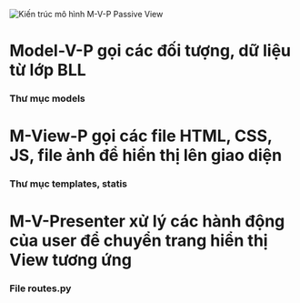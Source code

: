 ![Kiến trúc mô hình M-V-P Passive View](https://images.viblo.asia/2603cc06-78c5-4115-a87b-6511eee7a333.png)

# Model-V-P gọi các đối tượng, dữ liệu từ lớp BLL
### Thư mục models

# M-View-P gọi các file HTML, CSS, JS, file ảnh để hiển thị lên giao diện
### Thư mục templates, statis

# M-V-Presenter xử lý các hành động của user để chuyển trang hiển thị View tương ứng
### File routes.py